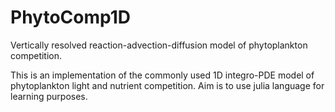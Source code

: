 # PhytoComp1D
Vertically resolved reaction-advection-diffusion model of phytoplankton competition.

This is an implementation of the commonly used 1D integro-PDE model of phytoplankton light and nutrient competition. Aim is to use julia language for learning purposes. 